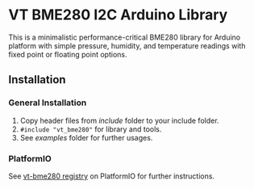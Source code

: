 # VT BME280 I2C Arduino Library

This is a minimalistic performance-critical BME280 library for Arduino platform with simple pressure,
humidity, and temperature readings with fixed point or floating point options.

## Installation

### General Installation

1. Copy header files from *include* folder to your include folder.
2. `#include "vt_bme280"` for library and tools.
3. See *examples* folder for further usages.

### PlatformIO

See [vt-bme280 registry](https://registry.platformio.org/libraries/vtneil/vt-bme280) on PlatformIO for further
instructions.
